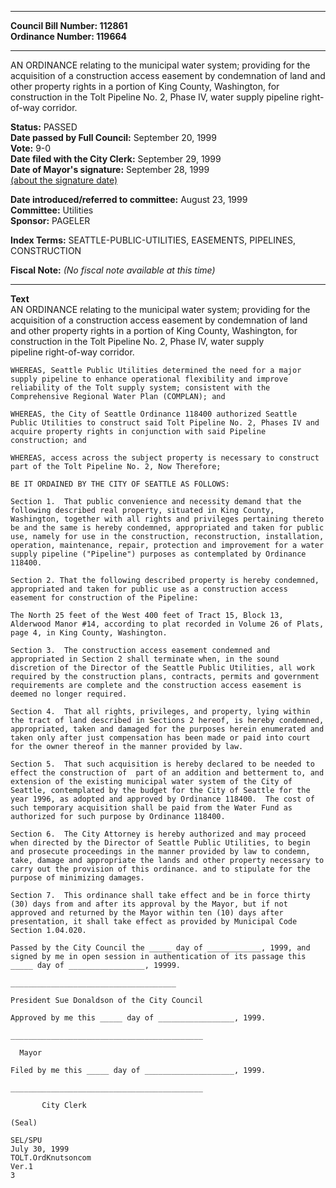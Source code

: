 * * * * *  
  
**Council Bill Number: [](#h0)[](#h2)112861**   
**Ordinance Number: 119664**  
  
* * * * *  
  
AN ORDINANCE relating to the municipal water system; providing for the acquisition of a construction access easement by condemnation of land and other property rights in a portion of King County, Washington, for construction in the Tolt Pipeline No. 2, Phase IV, water supply pipeline right-of-way corridor.  
  
**Status:** PASSED   
**Date passed by Full Council:** September 20, 1999   
**Vote:** 9-0   
**Date filed with the City Clerk:** September 29, 1999   
**Date of Mayor's signature:** September 28, 1999   
[(about the signature date)](/~public/approvaldate.htm)   
  
  
**Date introduced/referred to committee:** August 23, 1999   
**Committee:** Utilities   
**Sponsor:** PAGELER   
  
**Index Terms:** SEATTLE-PUBLIC-UTILITIES, EASEMENTS, PIPELINES, CONSTRUCTION  
  
**Fiscal Note:** *(No fiscal note available at this time)*  
  
* * * * *  
  
**Text**  
    AN ORDINANCE relating to the municipal water system; providing for the  
    acquisition of a construction access easement by condemnation of land  
    and other property rights in a portion of King County, Washington, for  
    construction in the Tolt Pipeline No. 2, Phase IV, water supply  
    pipeline right-of-way corridor.  
  
    WHEREAS, Seattle Public Utilities determined the need for a major  
    supply pipeline to enhance operational flexibility and improve  
    reliability of the Tolt supply system; consistent with the  
    Comprehensive Regional Water Plan (COMPLAN); and  
  
    WHEREAS, the City of Seattle Ordinance 118400 authorized Seattle  
    Public Utilities to construct said Tolt Pipeline No. 2, Phases IV and  
    acquire property rights in conjunction with said Pipeline  
    construction; and  
  
    WHEREAS, access across the subject property is necessary to construct  
    part of the Tolt Pipeline No. 2, Now Therefore;  
  
    BE IT ORDAINED BY THE CITY OF SEATTLE AS FOLLOWS:  
  
    Section 1.  That public convenience and necessity demand that the  
    following described real property, situated in King County,  
    Washington, together with all rights and privileges pertaining thereto  
    be and the same is hereby condemned, appropriated and taken for public  
    use, namely for use in the construction, reconstruction, installation,  
    operation, maintenance, repair, protection and improvement for a water  
    supply pipeline ("Pipeline") purposes as contemplated by Ordinance  
    118400.  
  
    Section 2. That the following described property is hereby condemned,  
    appropriated and taken for public use as a construction access  
    easement for construction of the Pipeline:  
  
    The North 25 feet of the West 400 feet of Tract 15, Block 13,  
    Alderwood Manor #14, according to plat recorded in Volume 26 of Plats,  
    page 4, in King County, Washington.  
  
    Section 3.  The construction access easement condemned and  
    appropriated in Section 2 shall terminate when, in the sound  
    discretion of the Director of the Seattle Public Utilities, all work  
    required by the construction plans, contracts, permits and government  
    requirements are complete and the construction access easement is  
    deemed no longer required.  
  
    Section 4.  That all rights, privileges, and property, lying within  
    the tract of land described in Sections 2 hereof, is hereby condemned,  
    appropriated, taken and damaged for the purposes herein enumerated and  
    taken only after just compensation has been made or paid into court  
    for the owner thereof in the manner provided by law.  
  
    Section 5.  That such acquisition is hereby declared to be needed to  
    effect the construction of  part of an addition and betterment to, and  
    extension of the existing municipal water system of the City of  
    Seattle, contemplated by the budget for the City of Seattle for the  
    year 1996, as adopted and approved by Ordinance 118400.  The cost of  
    such temporary acquisition shall be paid from the Water Fund as  
    authorized for such purpose by Ordinance 118400.  
  
    Section 6.  The City Attorney is hereby authorized and may proceed  
    when directed by the Director of Seattle Public Utilities, to begin  
    and prosecute proceedings in the manner provided by law to condemn,  
    take, damage and appropriate the lands and other property necessary to  
    carry out the provision of this ordinance. and to stipulate for the  
    purpose of minimizing damages.  
  
    Section 7.  This ordinance shall take effect and be in force thirty  
    (30) days from and after its approval by the Mayor, but if not  
    approved and returned by the Mayor within ten (10) days after  
    presentation, it shall take effect as provided by Municipal Code  
    Section 1.04.020.  
  
    Passed by the City Council the _____ day of ____________, 1999, and  
    signed by me in open session in authentication of its passage this  
    _____ day of _________________, 19999.  
  
    _____________________________________  
  
    President Sue Donaldson of the City Council  
  
    Approved by me this _____ day of _________________, 1999.  
  
    ___________________________________________  
  
      Mayor  
  
    Filed by me this _____ day of ____________________, 1999.  
  
    ___________________________________________  
  
           City Clerk  
  
    (Seal)  
  
    SEL/SPU  
    July 30, 1999  
    TOLT.OrdKnutsoncom  
    Ver.1  
    3  

